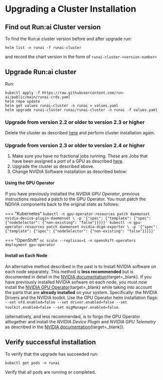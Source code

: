 
# Upgrading a Cluster Installation

## Find out Run:ai Cluster version 

To find the Run:ai cluster version before and after upgrade run:

```
helm list -n runai -f runai-cluster
```

and record the chart version in the form of `runai-cluster-<version-number>`

## Upgrade Run:ai cluster 
Run:

```
kubectl apply -f https://raw.githubusercontent.com/run-ai/public/main/runai-crds.yaml
helm repo update
helm get values runai-cluster -n runai > values.yaml
helm upgrade runai-cluster runai/runai-cluster -n runai -f values.yaml
```

### Upgrade from version 2.2 or older to version 2.3 or higher

Delete the cluster as described [here](cluster-delete.md) and perform cluster installation again.

### Upgrade from version 2.3 or older to version 2.4 or higher

1. Make sure you have no fractional jobs running. These are Jobs that have been assigned a _part_ of a GPU as described [here](../../../Researcher/scheduling/fractions.md).
2. Upgrade the cluster as described above.
3. Change NVIDIA Software installation as described below:

#### Using the GPU Operator
If you have previously installed the _NVIDIA GPU Operator_, previous instructions required a patch to the GPU Operator. You must patch the NDIVIA components back to the original state as follows:

=== "Kubernetes"
    ```
    kubectl -n gpu-operator-resources patch daemonset nvidia-device-plugin-daemonset \
    -p '{"spec": {"template": {"spec": {"nodeSelector": {"non-existing": "false"}}}}}'
    kubectl -n gpu-operator-resources patch daemonset nvidia-dcgm-exporter \
    -p '{"spec": {"template": {"spec": {"nodeSelector": {"non-existing": "false"}}}}}'
    ```
    
=== "OpenShift"
    ```
    oc scale --replicas=1 -n openshift-operators deployment gpu-operator
    ```
    <!-- oc -n gpu-operator-resources patch daemonset nvidia-dcgm-exporter \ -p '{"spec": {"template": {"spec": {"nodeSelector": {"non-existing": "false"}}}}}' -->

#### Install on Each Node

An alternative method described in the past is to Install NVIDIA software on each node separately. This method is __less recommended__ but is documented in detail in the [NVIDIA documentation](https://docs.nvidia.com/datacenter/cloud-native/kubernetes/install-k8s.html#install-nvidia-dependencies){target=_blank}. If you have previously installed NVIDIA sofware on each node, you must now install the [NVIDIA GPU Operator](https://docs.nvidia.com/datacenter/cloud-native/gpu-operator/getting-started.html#install-nvidia-gpu-operator){target=_blank} while taking into account the parts that are __already installed__ on your system. Specifically: the NVIDIA Drivers and the NVIDIA toolkit. Use the GPU Operator helm installation flags: `--set nfd.enabled=false --set driver.enabled=false --set toolkit.enabled=false --set migManager.enabled=false`.

(alternatively, and less recommended, is to forgo the GPU Operator alltogether and install the _NVIDIA Device Plugin_ and _NVIDIA GPU Telemetry_ as described in the [NVIDIA documentation](https://docs.nvidia.com/datacenter/cloud-native/kubernetes/install-k8s.html#install-nvidia-dependencies){target=_blank}).


## Verify successful installation

To verify that the upgrade has succeeded run:

```
kubectl get pods -n runai
```

Verify that all pods are running or completed.


